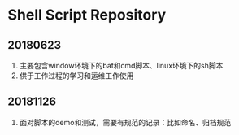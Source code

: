 # Shell Script Repository

## 20180623

1. 主要包含window环境下的bat和cmd脚本、linux环境下的sh脚本
2. 供于工作过程的学习和运维工作使用

## 20181126 

1. 面对脚本的demo和测试，需要有规范的记录：比如命名、归档规范